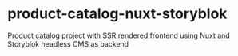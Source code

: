 # product-catalog-nuxt-storyblok
Product catalog project with SSR rendered frontend using Nuxt and Storyblok headless CMS as backend
